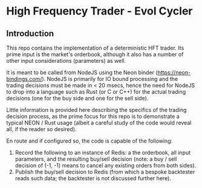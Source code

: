 # High Frequency Trader - Evol Cycler

## Introduction ##
This repo contains the implementation of a deterministic HFT trader.  Its prime input is the market's orderbook, although it also has a number of other input considerations (parameters) as well.  

It is meant to be called from NodeJS using the Neon binder (https://neon-bindings.com/).  NodeJS is primarily for IO bound processing and the trading decisions must be made in < 20 msecs, hence the need for NodeJS to drop into a language such as Rust (or C or C++) for the actual trading decisions (one for the buy side and one for the sell side).

Little information is provided here describing the specifics of the trading decision process, as the prime focus for this repo is to demonstrate a typical NEON / Rust usage (albeit a careful study of the code would reveal all, if the reader so desired).

En route and if configured so, the code is capable of the following:
1. Record the following to an instance of Redis: a the orderbook, all input parameters, and the resulting buy/sell decision (note: a buy / sell decision of (-1, -1) means to cancel any existing orders from both sides).
2. Publish the buy/sell decision to Redis (from which a bespoke backtester reads such data; the backtester is not discussed further here).

